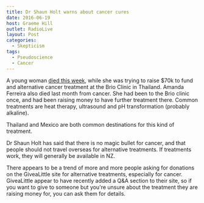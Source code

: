 ```yaml
---
title: Dr Shaun Holt warns about cancer cures
date: 2016-06-19
host: Graeme Hill
outlet: RadioLive
layout: Post
categories:
  - Skepticism
tags:
  - Pseudoscience
  - Cancer
---
```


A young woman [died this week](http://www.nzherald.co.nz/lifestyle/news/article.cfm?c_id=6&objectid=11659148), while she was trying to raise $70k to fund and alternative cancer treatment at the Brio Clinic in Thailand. Amanda Ferreira also died last month from cancer. She had been to the Brio clinic once, and had been raising money to have further treatment there. Common treatments are heat therapy, ultrasound and pH transformation (probably alkaline).

<!-- more -->

Thailand and Mexico are both common destinations for this kind of treatment.

Dr Shaun Holt has said that there is no magic bullet for cancer, and that people should not travel overseas for alternative treatments. If treatments work, they will generally be available in NZ.

There appears to be a trend of more and more people asking for donations on the GiveaLittle site for alternative treatments, especially for cancer. GiveaLittle appear to have recently added a Q&A section to their site, so if you want to give to someone but you're unsure about the treatment they are raising money for, you can ask them for details.
